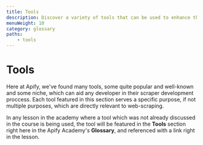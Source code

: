 ```yaml
---
title: Tools
description: Discover a variety of tools that can be used to enhance the scraper development process, or even unlock doors to new scraping possibilities.
menuWeight: 10
category: glossary
paths:
    - tools
---
```


# [](#tools) Tools

Here at Apify, we've found many tools, some quite popular and well-known and some niche, which can aid any developer in their scraper development proccess. Each tool featured in this section serves a specific purpose, if not multiple purposes, which are directly relevant to web-scraping.

In any lesson in the academy where a tool which was not already discussed in the course is being used, the tool will be featured in the **Tools** section right here in the Apify Academy's **Glossary**, and referenced with a link right in the lesson.
